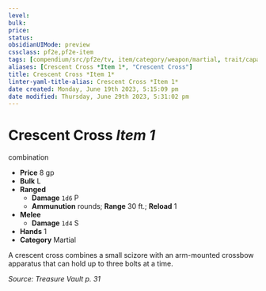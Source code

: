 ```yaml
---
level:
bulk:
price:
status:
obsidianUIMode: preview
cssclass: pf2e,pf2e-item
tags: [compendium/src/pf2e/tv, item/category/weapon/martial, trait/capacity-3, trait/combination, trait/critical-fusion, trait/parry]
aliases: [Crescent Cross *Item 1*, "Crescent Cross"]
title: Crescent Cross *Item 1*
linter-yaml-title-alias: Crescent Cross *Item 1*
date created: Monday, June 19th 2023, 5:15:09 pm
date modified: Thursday, June 29th 2023, 5:31:02 pm
---
```


# Crescent Cross *Item 1*

combination  

- **Price** 8 gp
- **Bulk** L
- **Ranged**  
  - **Damage** `1d6` P
  - **Ammunution** rounds; **Range** 30 ft.; **Reload** 1
- **Melee**  
  - **Damage** `1d4` S
- **Hands** 1
- **Category** Martial

A crescent cross combines a small scizore with an arm-mounted crossbow apparatus that can hold up to three bolts at a time.

*Source: Treasure Vault p. 31*
